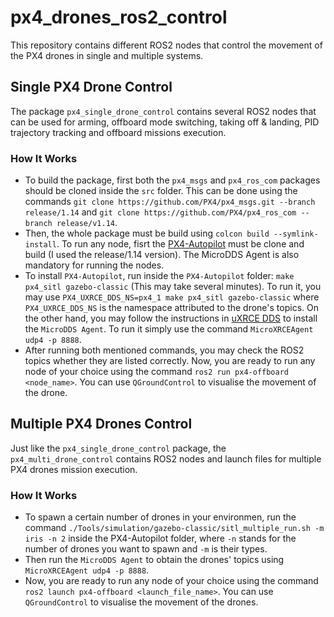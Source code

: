 # px4_drones_ros2_control
This repository contains different ROS2 nodes that control the movement of the PX4 drones in single and multiple systems.

## Single PX4 Drone Control

The package `px4_single_drone_control` contains several ROS2 nodes that can be used for arming, offboard mode switching, taking off & landing, PID trajectory tracking and offboard missions execution.

### How It Works

- To build the package, first both the `px4_msgs` and `px4_ros_com` packages should be cloned inside the `src` folder. This can be done using the commands `git clone https://github.com/PX4/px4_msgs.git --branch release/1.14` and `git clone https://github.com/PX4/px4_ros_com --branch release/v1.14`. 
- Then, the whole package must be build using `colcon build --symlink-install`. To run any node, fisrt the [PX4-Autopilot](https://github.com/PX4/PX4-Autopilot.git) must be clone and build (I used the release/1.14 version). The MicroDDS Agent is also mandatory for running the nodes. 
- To install `PX4-Autopilot`, run inside the `PX4-Autopilot` folder: `make px4_sitl gazebo-classic` (This may take several minutes). To run it, you may use `PX4_UXRCE_DDS_NS=px4_1 make px4_sitl gazebo-classic` where `PX4_UXRCE_DDS_NS` is the namespace attributed to the drone's topics. On the other hand, you may follow the instructions in [uXRCE DDS](https://docs.px4.io/main/en/middleware/uxrce_dds.html) to install the `MicroDDS Agent`. To run it simply use the command `MicroXRCEAgent udp4 -p 8888`. 
- After running both mentioned commands, you may check the ROS2 topics whether they are listed correctly. Now, you are ready to run any node of your choice using the command `ros2 run px4-offboard <node_name>`. You can use `QGroundControl` to visualise the movement of the drone.

## Multiple PX4 Drones Control

Just like the `px4_single_drone_control` package, the `px4_multi_drone_control` contains ROS2 nodes and launch files for multiple PX4 drones mission execution.

### How It Works

- To spawn a certain number of drones in your environmen, run the command `./Tools/simulation/gazebo-classic/sitl_multiple_run.sh -m iris -n 2` inside the PX4-Autopilot folder, where `-n` stands for the number of drones you want to spawn and `-m` is their types. 
- Then run the `MicroDDS Agent` to obtain the drones' topics using `MicroXRCEAgent udp4 -p 8888`. 
- Now, you are ready to run any node of your choice using the command `ros2 launch px4-offboard <launch_file_name>`. You can use `QGroundControl` to visualise the movement of the drones.
